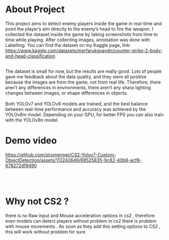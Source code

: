  

# About Project
This project aims to detect enemy players inside the game in real-time and point the player’s aim directly to the enemy’s head to fire the weapon.
I collected the dataset inside the game by taking screenshots from time to time while playing.
After collecting images, annotation was done with LabelImg.
You can find the dataset on my Kaggle page, link: https://www.kaggle.com/datasets/merfarukgnaydn/counter-strike-2-body-and-head-classification

<br>
The dataset is small for now, but the results are really good. Lots of people gave me feedback about the data quality, and they were all positive because the images are from the game, not from real life. Therefore, there aren’t any differences in environments, there aren’t any sharp lighting changes between images, or shape differences in objects.
<br> <br>
Both YOLOv7 and YOLOv8 models are trained, and the best balance between real-time performance and accuracy was achieved by the YOLOv8m model. Depending on your GPU, for better FPS you can also train with the YOLOv8n model.
<br>

# Demo video


 


https://github.com/siromermer/CS2-Yolov7-Custom-ObjectDetection/assets/113242649/69525835-9c82-40b9-acf8-678272df9490


<br> <br>

# Why not CS2 ?
there is no  Raw input and  Mouse acceleration options in cs2 , therefore even models can detect players without problem in cs2 there is problem with mouse movements . As soon as they add this setting options to CS2 , this will work without problem for sure








